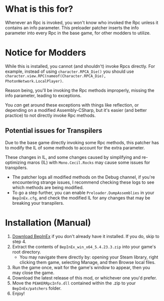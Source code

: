 # What is this for?
Whenever an Rpc is invoked, you won't know who invoked the Rpc unless it contains an info parameter. This preloader patcher inserts the info parameter into every Rpc in the base game, for other modders to utilize.

# Notice for Modders
While this is installed, you cannot (and shouldn't) invoke Rpcs directly. For example, instead of using `character.RPCA_Die()` you should use `character.view.RPC(nameof(Character.RPCA_Die), PhotonNetwork.LocalPlayer)`.

Reason being, you'll be invoking the Rpc methods improperly, missing the info parameter, leading to exceptions.

You *can* get around these exceptions with things like reflection, or depending on a modified Assembly-CSharp, but it's easier (and better practice) to not directly invoke Rpc methods.

## Potential issues for Transpilers
Due to the base game directly invoking some Rpc methods, this patcher has to modify the IL of some methods to account for the extra parameter.

These changes in IL, and some changes caused by simplifying and re-optimizing maros (IL) with `Mono.Cecil.Rocks` may cause some issues for transpilers.
- The patcher logs all modified methods on the Debug channel, if you're encountering strange issues, I recommend checking these logs to see which methods are being modified.
- To go a step further, you can enable `Preloader.DumpAssemblies` in your `BepInEx.cfg`, and check the modified IL for any changes that may be breaking your transpilers.

# Installation (Manual)
1. [Download BepInEx](https://github.com/BepInEx/BepInEx/releases/download/v5.4.23.3/BepInEx_win_x64_5.4.23.3.zip) if you don't already have it installed. If you do, skip to step 4.
2. Extract the contents of `BepInEx_win_x64_5.4.23.3.zip` into your game's root directory.
   - You may navigate there directly by: opening your Steam library, right clicking them game, selecting Manage, and then Browse local files.
3. Run the game once, wait for the game's window to appear, then you may close the game.
4. Download the latest release of this mod, or whichever one you'd prefer.
5. Move the `PEAKERRpcInfo.dll` contained within the .zip to your `BepInEx/patchers` folder.
6. Enjoy!